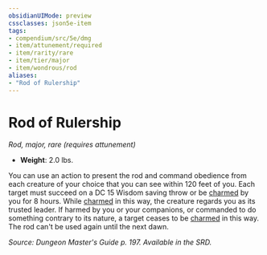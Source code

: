 ```yaml
---
obsidianUIMode: preview
cssclasses: json5e-item
tags:
- compendium/src/5e/dmg
- item/attunement/required
- item/rarity/rare
- item/tier/major
- item/wondrous/rod
aliases: 
- "Rod of Rulership"
---
```

# Rod of Rulership
*Rod, major, rare (requires attunement)*  

- **Weight**: 2.0 lbs.

You can use an action to present the rod and command obedience from each creature of your choice that you can see within 120 feet of you. Each target must succeed on a DC 15 Wisdom saving throw or be [charmed](_conditions.md#charmed) by you for 8 hours. While [charmed](_conditions.md#charmed) in this way, the creature regards you as its trusted leader. If harmed by you or your companions, or commanded to do something contrary to its nature, a target ceases to be [charmed](_conditions.md#charmed) in this way. The rod can't be used again until the next dawn.

*Source: Dungeon Master's Guide p. 197. Available in the SRD.*